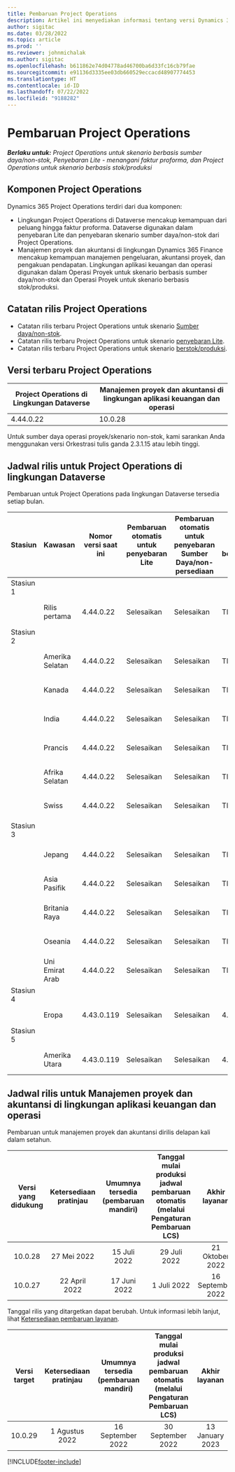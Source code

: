 ```yaml
---
title: Pembaruan Project Operations
description: Artikel ini menyediakan informasi tentang versi Dynamics 365 Project Operations.
author: sigitac
ms.date: 03/28/2022
ms.topic: article
ms.prod: ''
ms.reviewer: johnmichalak
ms.author: sigitac
ms.openlocfilehash: b611862e74d04778ad46700ba6d33fc16cb79fae
ms.sourcegitcommit: e91136d3335ee03db660529eccacd48907774453
ms.translationtype: HT
ms.contentlocale: id-ID
ms.lasthandoff: 07/22/2022
ms.locfileid: "9188282"
---
```

# <a name="project-operations-updates"></a>Pembaruan Project Operations

_**Berlaku untuk:** Project Operations untuk skenario berbasis sumber daya/non-stok, Penyebaran Lite - menangani faktur proforma, dan Project Operations untuk skenario berbasis stok/produksi_



## <a name="project-operations-components"></a>Komponen Project Operations

Dynamics 365 Project Operations terdiri dari dua komponen:

- Lingkungan Project Operations di Dataverse mencakup kemampuan dari peluang hingga faktur proforma. Dataverse digunakan dalam penyebaran Lite dan penyebaran skenario sumber daya/non-stok dari Project Operations.
- Manajemen proyek dan akuntansi di lingkungan Dynamics 365 Finance mencakup kemampuan manajemen pengeluaran, akuntansi proyek, dan pengakuan pendapatan. Lingkungan aplikasi keuangan dan operasi digunakan dalam Operasi Proyek untuk skenario berbasis sumber daya/non-stok dan Operasi Proyek untuk skenario berbasis stok/produksi.

## <a name="project-operations-release-notes"></a>Catatan rilis Project Operations
- Catatan rilis terbaru Project Operations untuk skenario [Sumber daya/non-stok](whats-new-july-2022-resource-based.md).
- Catatan rilis terbaru Project Operations untuk skenario [penyebaran Lite](../pro/whats-new/whats-new-july-2022-lite.md).
- Catatan rilis terbaru Project Operations untuk skenario [berstok/produksi](../prod-pma/whats-new/whats-new-jul-2022-stocked.md).

## <a name="project-operations-latest-version"></a>Versi terbaru Project Operations

| Project Operations di Lingkungan Dataverse | Manajemen proyek dan akuntansi di lingkungan aplikasi keuangan dan operasi | 
| --- | --- |
| 4.44.0.22 | 10.0.28 |

Untuk sumber daya operasi proyek/skenario non-stok, kami sarankan Anda menggunakan versi Orkestrasi tulis ganda 2.3.1.15 atau lebih tinggi.

## <a name="release-schedule-for-project-operations-on-dataverse-environment"></a>Jadwal rilis untuk Project Operations di lingkungan Dataverse

Pembaruan untuk Project Operations pada lingkungan Dataverse tersedia setiap bulan. 

| Stasiun | Kawasan | Nomor versi saat ini | Pembaruan otomatis untuk penyebaran Lite | Pembaruan otomatis untuk penyebaran Sumber Daya/non-persediaan | Nomor Versi berikutnya | Versi berikutnya yang tersedia secara umum |
|-----------|-----------------------|-----------------|--------------------|---------------------|---------------------|---------------------|
| Stasiun 1 |   &nbsp;              |    &nbsp;       | &nbsp;             |      &nbsp;         |      &nbsp;         |      &nbsp;         |
|   &nbsp;  | Rilis pertama         |  4.44.0.22      | Selesaikan           | Selesaikan            | TBD                 | 05 Agustus 2022       |
| Stasiun 2 |   &nbsp;              |    &nbsp;       | &nbsp;             |      &nbsp;         |      &nbsp;         |      &nbsp;         |
|   &nbsp;  | Amerika Selatan         |  4.44.0.22      | Selesaikan           | Selesaikan            | TBD                 | 06 Agustus 2022       |
|   &nbsp;  | Kanada                |  4.44.0.22      | Selesaikan           | Selesaikan            | TBD                 | 06 Agustus 2022       |
|   &nbsp;  | India                 |  4.44.0.22      | Selesaikan           | Selesaikan            | TBD                 | 06 Agustus 2022       |
|   &nbsp;  | Prancis                |  4.44.0.22      | Selesaikan           | Selesaikan            | TBD                 | 06 Agustus 2022       |
|   &nbsp;  | Afrika Selatan          |  4.44.0.22      | Selesaikan           | Selesaikan            | TBD                 | 06 Agustus 2022       |
|   &nbsp;  | Swiss           |  4.44.0.22      | Selesaikan           | Selesaikan            | TBD                 | 06 Agustus 2022       |
| Stasiun 3 |      &nbsp;           |     &nbsp;      |     &nbsp;         |      &nbsp;         |      &nbsp;         |      &nbsp;         |
|   &nbsp;  | Jepang                 |  4.44.0.22      | Selesaikan      | Selesaikan       | TBD                 | 12 Agustus 2022       |
|   &nbsp;  | Asia Pasifik          |  4.44.0.22      | Selesaikan      | Selesaikan       | TBD                 | 12 Agustus 2022       |
|   &nbsp;  | Britania Raya         |  4.44.0.22      | Selesaikan      | Selesaikan       | TBD                 | 12 Agustus 2022       |
|   &nbsp;  | Oseania               |  4.44.0.22      | Selesaikan      | Selesaikan       | TBD                 | 12 Agustus 2022       |
|   &nbsp;  | Uni Emirat Arab  |  4.44.0.22      | Selesaikan      | Selesaikan       | TBD                 | 12 Agustus 2022       |
| Stasiun 4 |     &nbsp;            |     &nbsp;      |     &nbsp;         |      &nbsp;         |      &nbsp;         |      &nbsp;         |
|   &nbsp;  | Eropa                |  4.43.0.119      | Selesaikan           | Selesaikan            | 4.44.0.22           | 29 Juli 2022       |
| Stasiun 5 |     &nbsp;            |     &nbsp;      |     &nbsp;         |      &nbsp;         |      &nbsp;         |      &nbsp;         |
|   &nbsp;  | Amerika Utara         |  4.43.0.119      | Selesaikan           | Selesaikan            | 4.44.0.22           | 05 Agustus 2022       |

## <a name="release-schedule-for-project-management-and-accounting-in-the-finance-and-operations-apps-environment"></a>Jadwal rilis untuk Manajemen proyek dan akuntansi di lingkungan aplikasi keuangan dan operasi

Pembaruan untuk manajemen proyek dan akuntansi dirilis delapan kali dalam setahun.

|Versi yang didukung| Ketersediaan pratinjau | Umumnya tersedia (pembaruan mandiri) | Tanggal mulai produksi jadwal pembaruan otomatis (melalui Pengaturan Pembaruan LCS) |   Akhir layanan   |
|:---------------:|:---------------------------:|:---------------------------------:|:--------------------------------------------------------------------:|:------------------:|
|     10.0.28     |      27 Mei 2022           |        15 Juli 2022              |                          29 Juli 2022                               | 21 Oktober 2022   |
|     10.0.27     |      22 April 2022         |        17 Juni 2022              |                          1 Juli 2022                                | 16 September 2022 |

Tanggal rilis yang ditargetkan dapat berubah. Untuk informasi lebih lanjut, lihat [Ketersediaan pembaruan layanan](/dynamics365/fin-ops-core/fin-ops/get-started/public-preview-releases?toc=%2fdynamics365%2ffinance%2ftoc.json).

|Versi target | Ketersediaan pratinjau | Umumnya tersedia (pembaruan mandiri) | Tanggal mulai produksi jadwal pembaruan otomatis (melalui Pengaturan Pembaruan LCS) |   Akhir layanan   |
|:---------------:|:---------------------------:|:---------------------------------:|:--------------------------------------------------------------------:|:------------------:|
|     10.0.29     |      1 Agustus 2022         |       16 September 2022          |                        30 September 2022                            | 13 January 2023   |

[!INCLUDE[footer-include](../includes/footer-banner.md)]

